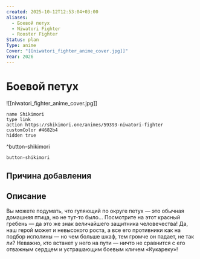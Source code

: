 ```yaml
---
created: 2025-10-12T12:53:04+03:00
aliases:
  - Боевой петух
  - Niwatori Fighter
  - Rooster Fighter
Status: plan
Type: anime
Cover: "[[niwatori_fighter_anime_cover.jpg]]"
Year: 2026
---
```


# Боевой петух

![[niwatori_fighter_anime_cover.jpg]]



```button
name Shikimori
type link
action https://shikimori.one/animes/59393-niwatori-fighter
customColor #4682b4
hidden true
```
^button-shikimori





`button-shikimori`

## Причина добавления




## Описание

Вы можете подумать, что гуляющий по округе петух — это обычная домашняя птица, но не тут-то было... Посмотрите на этот красный гребень — да это же знак величайшего защитника человечества! Да, наш герой может и невысокого роста, а все его противники как на подбор исполины — но чем больше шкаф, тем громче он падает, не так ли? Неважно, кто встанет у него на пути — ничто не сравнится с его отважным сердцем и устрашающим боевым кличем «Кукареку»!
